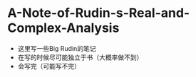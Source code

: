 # A-Note-of-Rudin-s-Real-and-Complex-Analysis
- 这里写一些Big Rudin的笔记
- 在写的时候尽可能独立于书（大概率做不到）
- 会写完（可能写不完）
